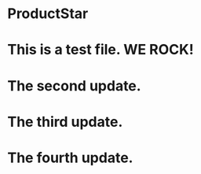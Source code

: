 # ProductStar

# This is a test file. WE ROCK!


# The second update. 
# The third update.
# The fourth update.

